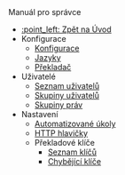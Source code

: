  <div class="sidebar-section">Manuál pro správce</div>

- [:point\_left: Zpět na Úvod](/?back)
- Konfigurace
  - [Konfigurace](/admin/setup/configuration/README.md)
  - [Jazyky](/admin/setup/languages.md)
  - [Překladač](/admin/setup/translation.md)
- Uživatelé
  - [Seznam uživatelů](/admin/users/README.md)
  - [Skupiny uživatelů](/admin/users/user-groups.md)
  - [Skupiny práv](/admin/users/perm-groups.md)
- Nastavení
  - [Automatizované úkoly](/admin/settings/cronjob/README.md)
  - [HTTP hlavičky](/admin/settings/response-header/README.md)
  - Překladové klíče
    - [Seznam klíčů](/admin/settings/translation-keys/README.md)
    - [Chybějící klíče](/admin/settings/missing-keys/README.md)
